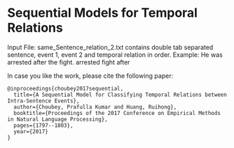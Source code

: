 # Sequential Models for Temporal Relations 

Input File: same_Sentence_relation_2.txt contains double tab separated sentence, event 1, event 2 and temporal relation in order.
Example: He was arrested after the fight.   arrested    fight   after

In case you like the work, please cite the following paper:

```
@inproceedings{choubey2017sequential,
  title={A Sequential Model for Classifying Temporal Relations between Intra-Sentence Events},
  author={Choubey, Prafulla Kumar and Huang, Ruihong},
  booktitle={Proceedings of the 2017 Conference on Empirical Methods in Natural Language Processing},
  pages={1797--1803},
  year={2017}
}
```
